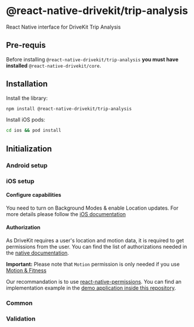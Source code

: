 # @react-native-drivekit/trip-analysis

React Native interface for DriveKit Trip Analysis

## Pre-requis

Before installing `@react-native-drivekit/trip-analysis` **you must have installed** `@react-native-drivekit/core`.

## Installation

Install the library:

```sh
npm install @react-native-drivekit/trip-analysis
```

Install iOS pods:

```sh
cd ios && pod install
```

## Initialization

### Android setup

### iOS setup

#### Configure capabilities

You need to turn on Background Modes & enable Location updates. For more details please follow the [iOS documentation](https://docs.drivequant.com/trip-analysis/ios/get-started#configure-capabilities)

#### Authorization

As DriveKit requires a user's location and motion data, it is required to get permissions from the user. You can find the list of authorizations needed in the [native documentation](https://docs.drivequant.com/trip-analysis/ios/get-started#configure-permissions).

**Important:** Please note that `Motion` permission is only needed if you use [Motion & Fitness](https://docs.drivequant.com/trip-analysis/ios/get-started#motion-and-fitness-permission)

Our recommandation is to use [react-native-permissions](https://github.com/zoontek/react-native-permissions). You can find an implementation example in the [demo application inside this repository](../demo/App.tsx).

### Common

### Validation
